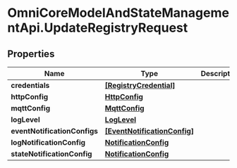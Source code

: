 # OmniCoreModelAndStateManagementApi.UpdateRegistryRequest

## Properties

Name | Type | Description | Notes
------------ | ------------- | ------------- | -------------
**credentials** | [**[RegistryCredential]**](RegistryCredential.md) |  | [optional] 
**httpConfig** | [**HttpConfig**](HttpConfig.md) |  | [optional] 
**mqttConfig** | [**MqttConfig**](MqttConfig.md) |  | [optional] 
**logLevel** | [**LogLevel**](LogLevel.md) |  | [optional] 
**eventNotificationConfigs** | [**[EventNotificationConfig]**](EventNotificationConfig.md) |  | [optional] 
**logNotificationConfig** | [**NotificationConfig**](NotificationConfig.md) |  | [optional] 
**stateNotificationConfig** | [**NotificationConfig**](NotificationConfig.md) |  | [optional] 


